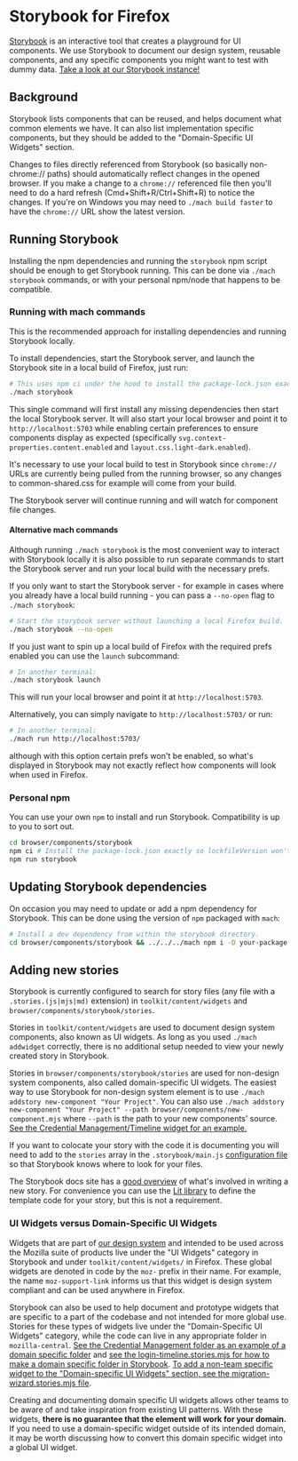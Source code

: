 # Storybook for Firefox

[Storybook](https://storybook.js.org/) is an interactive tool that creates a
playground for UI components. We use Storybook to document our design system,
reusable components, and any specific components you might want to test with
dummy data. [Take a look at our Storybook
instance!](https://firefoxux.github.io/firefox-desktop-components/)

## Background

Storybook lists components that can be reused, and helps document
what common elements we have. It can also list implementation specific
components, but they should be added to the "Domain-Specific UI Widgets" section.

Changes to files directly referenced from Storybook (so basically non-chrome://
paths) should automatically reflect changes in the opened browser. If you make a
change to a `chrome://` referenced file then you'll need to do a hard refresh
(Cmd+Shift+R/Ctrl+Shift+R) to notice the changes. If you're on Windows you may
need to `./mach build faster` to have the `chrome://` URL show the latest version.

## Running Storybook

Installing the npm dependencies and running the `storybook` npm script should be
enough to get Storybook running. This can be done via `./mach storybook`
commands, or with your personal npm/node that happens to be compatible.

### Running with mach commands

This is the recommended approach for installing dependencies and running
Storybook locally.

To install dependencies, start the Storybook server, and launch the Storybook
site in a local build of Firefox, just run:

```sh
# This uses npm ci under the hood to install the package-lock.json exactly.
./mach storybook
```

This single command will first install any missing dependencies then start the
local Storybook server. It will also start your local browser and point it to
`http://localhost:5703` while enabling certain preferences to ensure components
display as expected (specifically `svg.context-properties.content.enabled` and
`layout.css.light-dark.enabled`).

It's necessary to use your local build to test in Storybook since `chrome://`
URLs are currently being pulled from the running browser, so any changes to
common-shared.css for example will come from your build.

The Storybook server will continue running and will watch for component file
changes.

#### Alternative mach commands

Although running `./mach storybook` is the most convenient way to interact with
Storybook locally it is also possible to run separate commands to start the
Storybook server and run your local build with the necessary prefs.

If you only want to start the Storybook server - for example in cases where you
already have a local build running - you can pass a `--no-open` flag to `./mach
storybook`:

```sh
# Start the storybook server without launching a local Firefox build.
./mach storybook --no-open
```

If you just want to spin up a local build of Firefox with the required prefs
enabled you can use the `launch` subcommand:

```sh
# In another terminal:
./mach storybook launch
```

This will run your local browser and point it at `http://localhost:5703`.

Alternatively, you can simply navigate to `http://localhost:5703/` or run:

```sh
# In another terminal:
./mach run http://localhost:5703/
```

although with this option certain prefs won't be enabled, so what's displayed in
Storybook may not exactly reflect how components will look when used in Firefox.

### Personal npm

You can use your own `npm` to install and run Storybook. Compatibility is up
to you to sort out.

```sh
cd browser/components/storybook
npm ci # Install the package-lock.json exactly so lockfileVersion won't change.
npm run storybook
```

## Updating Storybook dependencies

On occasion you may need to update or add a npm dependency for Storybook.
This can be done using the version of `npm` packaged with `mach`:

```sh
# Install a dev dependency from within the storybook directory.
cd browser/components/storybook && ../../../mach npm i -D your-package
```

## Adding new stories

Storybook is currently configured to search for story files (any file with a
`.stories.(js|mjs|md)` extension) in `toolkit/content/widgets` and
`browser/components/storybook/stories`.

Stories in `toolkit/content/widgets` are used to document design system
components, also known as UI widgets.
As long as you used `./mach addwidget` correctly, there is no additional setup needed to view your newly created story in Storybook.

Stories in `browser/components/storybook/stories` are used for non-design system components, also called domain-specific UI widgets.
The easiest way to use Storybook for non-design system element is to use `./mach addstory new-component "Your Project"`.
You can also use `./mach addstory new-component "Your Project" --path browser/components/new-component.mjs` where `--path` is the path to your new components' source.
[See the Credential Management/Timeline widget for an example.](https://searchfox.org/mozilla-central/rev/2c11f18f89056a806c299a9d06bfa808718c2e84/browser/components/storybook/stories/login-timeline.stories.mjs#11)

If you want to colocate your story with the code it is documenting you will need
to add to the `stories` array in the `.storybook/main.js` [configuration
file](https://searchfox.org/mozilla-central/source/browser/components/storybook/.storybook/main.js)
so that Storybook knows where to look for your files.

The Storybook docs site has a [good
overview](https://storybook.js.org/docs/web-components/get-started/whats-a-story)
of what's involved in writing a new story. For convenience you can use the [Lit
library](https://lit.dev/) to define the template code for your story, but this
is not a requirement.

### UI Widgets versus Domain-Specific UI Widgets

Widgets that are part of [our design system](https://acorn.firefox.com/latest/acorn.html) and intended to be used across the Mozilla suite of products live under the "UI Widgets" category in Storybook and under `toolkit/content/widgets/` in Firefox.
These global widgets are denoted in code by the `moz-` prefix in their name.
For example, the name `moz-support-link` informs us that this widget is design system compliant and can be used anywhere in Firefox.

Storybook can also be used to help document and prototype widgets that are specific to a part of the codebase and not intended for more global use.
Stories for these types of widgets live under the "Domain-Specific UI Widgets" category, while the code can live in any appropriate folder in `mozilla-central`.
[See the Credential Management folder as an example of a domain specific folder](https://firefoxux.github.io/firefox-desktop-components/?path=/docs/domain-specific-ui-widgets-credential-management-timeline--empty-timeline) and [see the login-timeline.stories.mjs for how to make a domain specific folder in Storybook](https://searchfox.org/mozilla-central/source/browser/components/storybook/stories/login-timeline.stories.mjs).
[To add a non-team specific widget to the "Domain-specific UI Widgets" section, see the migration-wizard.stories.mjs file](https://searchfox.org/mozilla-central/source/browser/components/storybook/stories/migration-wizard.stories.mjs).

Creating and documenting domain specific UI widgets allows other teams to be aware of and take inspiration from existing UI patterns.
With these widgets, **there is no guarantee that the element will work for your domain.**
If you need to use a domain-specific widget outside of its intended domain, it may be worth discussing how to convert this domain specific widget into a global UI widget.

